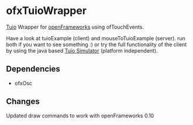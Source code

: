 ofxTuioWrapper
==============

[Tuio](http://tuio.org) Wrapper for [openFrameworks](http://openframeworks.cc) using ofTouchEvents.


Have a look at tuioExample (client) and mouseToTuioExample (server). run both if you want to see something :) or try the full functionality of the client by using the java based [Tuio Simulator](http://tuio.org/?software) (platform independent).

Dependencies
------------
* ofxOsc

Changes
------------
Updated draw commands to work with openFrameworks 0.10

